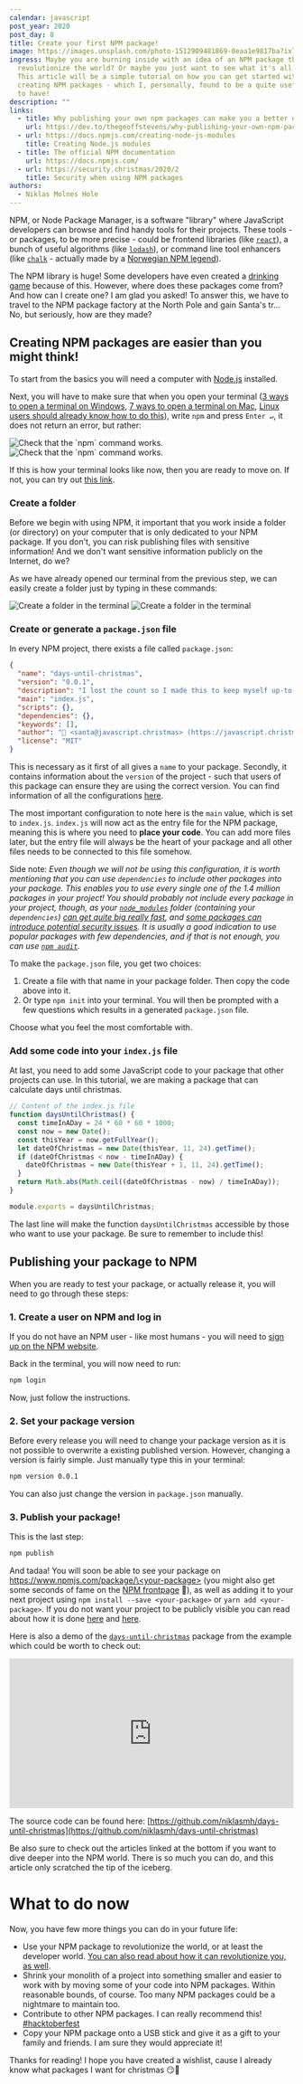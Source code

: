 ```yaml
---
calendar: javascript
post_year: 2020
post_day: 8
title: Create your first NPM package!
image: https://images.unsplash.com/photo-1512909481869-0eaa1e9817ba?ixlib=rb-1.2.1&auto=format&fit=crop&w=1350&q=80
ingress: Maybe you are burning inside with an idea of an NPM package that could
  revolutionize the world? Or maybe you just want to see what it's all about?
  This article will be a simple tutorial on how you can get started with
  creating NPM packages - which I, personally, found to be a quite useful skill
  to have!
description: ""
links:
  - title: Why publishing your own npm packages can make you a better developer
    url: https://dev.to/thegeoffstevens/why-publishing-your-own-npm-packages-can-make-you-a-better-developer-2lc6
  - url: https://docs.npmjs.com/creating-node-js-modules
    title: Creating Node.js modules
  - title: The official NPM documentation
    url: https://docs.npmjs.com/
  - url: https://security.christmas/2020/2
    title: Security when using NPM packages
authors:
  - Niklas Molnes Hole
---
```

NPM, or Node Package Manager, is a software "library" where JavaScript developers can browse and find handy tools for their projects. These tools - or packages, to be more precise - could be frontend libraries (like [`react`][react]), a bunch of useful algorithms (like [`lodash`][lodash]), or command line tool enhancers (like [`chalk`][chalk] - actually made by a [Norwegian NPM legend](https://github.com/sindresorhus)).

The NPM library is huge! Some developers have even created a [drinking game](https://npmdrinkinggame.party/) because of this. However, where does these packages come from? And how can I create one? I am glad you asked! To answer this, we have to travel to the NPM package factory at the North Pole and gain Santa's tr... No, but seriously, how are they made?

## Creating NPM packages are easier than you might think!

To start from the basics you will need a computer with [Node.js][node] installed.

Next, you will have to make sure that when you open your terminal ([3 ways to open a terminal on Windows](https://www.wikihow.com/Open-Terminal-in-Windows), [7 ways to open a terminal on Mac](https://www.idownloadblog.com/2019/04/19/ways-open-terminal-mac/), [Linux users should already know how to do this]()), write `npm` and press `Enter ↵`, it does not return an error, but rather:

<img alt="Check that the `npm` command works." class="light-theme-image" src="https://s8.gifyu.com/images/render1607352000960.gif" />
<img alt="Check that the `npm` command works." class="dark-theme-image" src="https://s8.gifyu.com/images/render1607351226314.gif" />

If this is how your terminal looks like now, then you are ready to move on. If not, you can try out [this link](https://docs.npmjs.com/common-errors).

### Create a folder

Before we begin with using NPM, it important that you work inside a folder (or directory) on your computer that is only dedicated to your NPM package. If you don't, you can risk publishing files with sensitive information! And we don't want sensitive information publicly on the Internet, do we?

As we have already opened our terminal from the previous step, we can easily create a folder just by typing in these commands:

<!--
```bash
mkdir name-of-your-package
# This will create a folder (mkdir = make directory)

cd name-of-your-package
# This will move the terminal into the folder (cd = change directory)
```

See how that is done in the GIF below:
-->

<img alt="Create a folder in the terminal" class="light-theme-image" src="https://s8.gifyu.com/images/render1607294686732.gif" />
<img alt="Create a folder in the terminal" class="dark-theme-image" src="https://s8.gifyu.com/images/render1607294600020.gif" />

### Create or generate a `package.json` file

In every NPM project, there exists a file called `package.json`:

```json
{
  "name": "days-until-christmas",
  "version": "0.0.1",
  "description": "I lost the count so I made this to keep myself up-to-date next time",
  "main": "index.js",
  "scripts": {},
  "dependencies": {},
  "keywords": [],
  "author": "🎅 <santa@javascript.christmas> (https://javascript.christmas)",
  "license": "MIT"
}
```

This is necessary as it first of all gives a `name` to your package. Secondly, it contains information about the `version` of the project - such that users of this package can ensure they are using the correct version. You can find information of all the configurations [here](https://docs.npmjs.com/cli/v6/configuring-npm/package-json).

The most important configuration to note here is the `main` value, which is set to `index.js`. `index.js` will now act as the entry file for the NPM package, meaning this is where you need to **place your code**. You can add more files later, but the entry file will always be the heart of your package and all other files needs to be connected to this file somehow.

Side note: *Even though we will not be using this configuration, it is worth mentioning that you can use `dependencies` to include other packages into your package. This enables you to use every single one of the 1.4 million packages in your project! You should probably not include every package in your project, though, as your [`node_modules`](https://docs.npmjs.com/cli/v6/configuring-npm/folders#node-modules) folder (containing your `dependencies`) [can get quite big really fast](https://www.reddit.com/r/node/comments/4z48e2/is_it_normal_to_have_a_100k_files780_mb_in_the/), and [some packages can introduce potential security issues](https://www.trendmicro.com/vinfo/us/security/news/cybercrime-and-digital-threats/hacker-infects-node-js-package-to-steal-from-bitcoin-wallets). It is usually a good indication to use popular packages with few dependencies, and if that is not enough, you can use [`npm audit`](https://docs.npmjs.com/cli/v6/commands/npm-audit).*

To make the `package.json` file, you get two choices:

1. Create a file with that name in your package folder. Then copy the code above into it.
2. Or type `npm init` into your terminal. You will then be prompted with a few questions which results in a generated `package.json` file.

Choose what you feel the most comfortable with.

### Add some code into your `index.js` file

At last, you need to add some JavaScript code to your package that other projects can use. In this tutorial, we are making a package that can calculate days until christmas.

```javascript
// Content of the index.js file
function daysUntilChristmas() {
  const timeInADay = 24 * 60 * 60 * 1000;
  const now = new Date();
  const thisYear = now.getFullYear();
  let dateOfChristmas = new Date(thisYear, 11, 24).getTime();
  if (dateOfChristmas < now - timeInADay) {
    dateOfChristmas = new Date(thisYear + 1, 11, 24).getTime();
  }
  return Math.abs(Math.ceil((dateOfChristmas - now) / timeInADay));
}

module.exports = daysUntilChristmas;
```

The last line will make the function `daysUntilChristmas` accessible by those who want to use your package. Be sure to remember to include this!

## Publishing your package to NPM

When you are ready to test your package, or actually release it, you will need to go through these steps:

### 1. Create a user on NPM and log in

If you do not have an NPM user - like most humans - you will need to [sign up on the NPM website][npm-signup].

Back in the terminal, you will now need to run:

```bash
npm login
```

Now, just follow the instructions.

### 2. Set your package version

Before every release you will need to change your package version as it is not possible to overwrite a existing published version. However, changing a version is fairly simple. Just manually type this in your terminal:

```bash
npm version 0.0.1
```

You can also just change the version in `package.json` manually.

### 3. Publish your package!

This is the last step:

```bash
npm publish
```

And tadaa! You will soon be able to see your package on [https://www.npmjs.com/package/\<your-package\>](https://www.npmjs.com/package/<your-package>) (you might also get some seconds of fame on the [NPM frontpage](https://www.npmjs.com/) 🤩), as well as adding it to your next project using `npm install --save <your-package>` or `yarn add <your-package>`. If you do not want your project to be publicly visible you can read about how it is done [here](https://docs.npmjs.com/creating-and-publishing-private-packages) and [here](https://docs.npmjs.com/package-scope-access-level-and-visibility).

Here is also a demo of the [`days-until-christmas`](https://www.npmjs.com/package/days-until-christmas) package from the example which could be worth to check out:

<iframe height="265" style="width: 100%;" scrolling="no" title="Days Until Christmas package" src="https://codepen.io/niklasmh/embed/wvzWqgO?height=265&theme-id=dark&default-tab=js,result" frameborder="no" loading="lazy" allowtransparency="true" allowfullscreen="true">
  See the Pen <a href='https://codepen.io/niklasmh/pen/wvzWqgO'>Days Until Christmas package</a> by Niklas Molnes Hole
  (<a href='https://codepen.io/niklasmh'>@niklasmh</a>) on <a href='https://codepen.io'>CodePen</a>.
</iframe>

The source code can be found here: [https://github.com/niklasmh/days-until-christmas](https://github.com/niklasmh/days-until-christmas)

Be also sure to check out the articles linked at the bottom if you want to dive deeper into the NPM world. There is so much you can do, and this article only scratched the tip of the iceberg.

# What to do now

Now, you have few more things you can do in your future life:

- Use your NPM package to revolutionize the world, or at least the developer world. [You can also read about how it can revolutionize you, as well](https://dev.to/thegeoffstevens/why-publishing-your-own-npm-packages-can-make-you-a-better-developer-2lc6).
- Shrink your monolith of a project into something smaller and easier to work with by moving some of your code into NPM packages. Within reasonable bounds, of course. Too many NPM packages could be a nightmare to maintain too.
- Contribute to other NPM packages. I can really recommend this! [\#hacktoberfest](https://hacktoberfest.digitalocean.com)
- Copy your NPM package onto a USB stick and give it as a gift to your family and friends. I am sure they would appreciate it!

Thanks for reading! I hope you have created a wishlist, cause I already know what packages I want for christmas 😏🎅

[react]: https://www.npmjs.com/package/react
[lodash]: https://www.npmjs.com/package/lodash
[chalk]: https://www.npmjs.com/package/chalk
[node]: https://nodejs.org/en/
[npm]: https://www.npmjs.com
[npm-signup]: https://www.npmjs.com/signup
